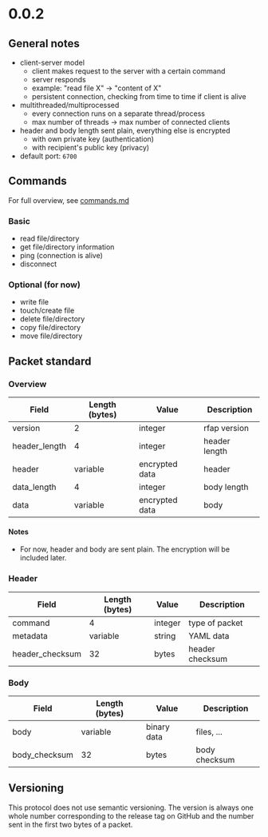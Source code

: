 
# 0.0.2

## General notes

 - client-server model
   - client makes request to the server with a certain command
   - server responds
   - example: "read file X" -> "content of X"
   - persistent connection, checking from time to time if client is alive
 - multithreaded/multiprocessed
   - every connection runs on a separate thread/process
   - max number of threads -> max number of connected clients
 - header and body length sent plain, everything else is encrypted
   - with own private key (authentication)
   - with recipient's public key (privacy)
 - default port: `6700`

## Commands

For full overview, see [commands.md](./commands.md)

### Basic

 - read file/directory
 - get file/directory information
 - ping (connection is alive)
 - disconnect

### Optional (for now)

 - write file
 - touch/create file
 - delete file/directory
 - copy file/directory
 - move file/directory

## Packet standard

### Overview

| Field         | Length (bytes) | Value          | Description   |
|---------------|----------------|----------------|---------------|
| version       | 2              | integer        | rfap version  |
| header_length | 4              | integer        | header length |
| header        | variable       | encrypted data | header        |
| data_length   | 4              | integer        | body length   |
| data          | variable       | encrypted data | body          |

#### Notes

 - For now, header and body are sent plain. The encryption will be included later.

### Header

| Field           | Length (bytes) | Value   | Description     |
|-----------------|----------------|---------|-----------------|
| command         | 4              | integer | type of packet  |
| metadata        | variable       | string  | YAML data       |
| header_checksum | 32             | bytes   | header checksum |

### Body

| Field         | Length (bytes) | Value       | Description   |
|---------------|----------------|-------------|---------------|
| body          | variable       | binary data | files, ...    |
| body_checksum | 32             | bytes       | body checksum |

## Versioning

This protocol does not use semantic versioning. The version is always one whole
number corresponding to the release tag on GitHub and the number sent in the
first two bytes of a packet.

